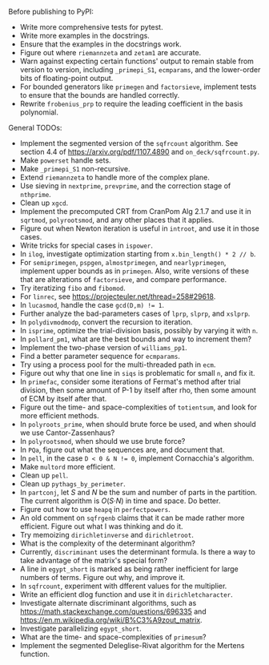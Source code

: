Before publishing to PyPI:

* Write more comprehensive tests for pytest.
* Write more examples in the docstrings.
* Ensure that the examples in the docstrings work.
* Figure out where `riemannzeta` and `zetam1` are accurate.
* Warn against expecting certain functions' output to remain stable from version to version, including `_primepi_S1`, `ecmparams`, and the lower-order bits of floating-point output.
* For bounded generators like `primegen` and `factorsieve`, implement tests to ensure that the bounds are handled correctly.
* Rewrite `frobenius_prp` to require the leading coefficient in the basis polynomial.

General TODOs:

* Implement the segmented version of the `sqfrcount` algorithm.  See section 4.4 of <https://arxiv.org/pdf/1107.4890> and `on_deck/sqfrcount.py`.
* Make `powerset` handle sets.
* Make `_primepi_S1` non-recursive.
* Extend `riemannzeta` to handle more of the complex plane.
* Use sieving in `nextprime`, `prevprime`, and the correction stage of `nthprime`.
* Clean up `xgcd`.
* Implement the precomputed CRT from CranPom Alg 2.1.7 and use it in `sqrtmod`, `polyrootsmod`, and any other places that it applies.
* Figure out when Newton iteration is useful in `introot`, and use it in those cases.
* Write tricks for special cases in `ispower`.
* In `ilog`, investigate optimization starting from `x.bin_length() * 2 // b`.
* For `semiprimegen`, `pspgen`, `almostprimegen`, and `nearlyprimegen`, implement upper bounds as in `primegen`.  Also, write versions of these that are alterations of `factorsieve`, and compare performance.
* Try iteratizing `fibo` and `fibomod`.
* For `linrec`, see <https://projecteuler.net/thread=258#29618>.
* In `lucasmod`, handle the case `gcd(D,m) != 1`.
* Further analyze the bad-parameters cases of `lprp`, `slprp`, and `xslprp`.
* In `polydivmodmodp`, convert the recursion to iteration.
* In `isprime`, optimize the trial-division basis, possibly by varying it with `n`.
* In `pollard_pm1`, what are the best bounds and way to increment them?
* Implement the two-phase version of `williams_pp1`.
* Find a better parameter sequence for `ecmparams`.
* Try using a process pool for the multi-threaded path in `ecm`.
* Figure out why that one line in `siqs` is problematic for small `n`, and fix it.
* In `primefac`, consider some iterations of Fermat's method after trial division, then some amount of P-1 by itself after rho, then some amount of ECM by itself after that.
* Figure out the time- and space-complexities of `totientsum`, and look for more efficient methods.
* In `polyroots_prime`, when should brute force be used, and when should we use Cantor-Zassenhaus?
* In `polyrootsmod`, when should we use brute force?
* In `PQa`, figure out what the sequences are, and document that.
* In `pell`, in the case `D < 0 & N != 0`, implement Cornacchia's algorithm.
* Make `multord` more efficient.
* Clean up `pell`.
* Clean up `pythags_by_perimeter`.
* In `partconj`, let *S* and *N* be the sum and number of parts in the partition.  The current algorithm is *O*(*S*&middot;*N*) in time and space.  Do better.
* Figure out how to use `heapq` in `perfectpowers`.
* An old comment on `sqfrgenb` claims that it can be made rather more efficient.  Figure out what I was thinking and do it.
* Try memoizing `dirichletinverse` and `dirichletroot`.
* What is the complexity of the determinant algorithm?
* Currently, `discriminant` uses the determinant formula.  Is there a way to take advantage of the matrix's special form?
* A line in `egypt_short` is marked as being rather inefficient for large numbers of terms.  Figure out why, and improve it.
* In `sqfrcount`, experiment with dfferent values for the multiplier.
* Write an efficient dlog function and use it in `dirichletcharacter`.
* Investigate alternate discriminant algorithms, such as <https://math.stackexchange.com/questions/696335> and <https://en.m.wikipedia.org/wiki/B%C3%A9zout_matrix>.
* Investigate parallelizing `egypt_short`.
* What are the time- and space-complexities of `primesum`?
* Implement the segmented Deleglise-Rivat algorithm for the Mertens function.
